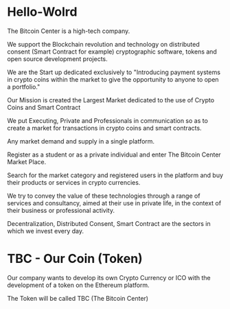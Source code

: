 # Hello-Wolrd

The Bitcoin Center is a high-tech company.

We support the Blockchain revolution and technology on distributed consent (Smart Contract for example) cryptographic software, tokens and open source development projects.

We are the Start up dedicated exclusively to "Introducing payment systems in crypto coins within the market to give the opportunity to anyone to open a portfolio."

Our Mission is created the Largest Market dedicated to the use of Crypto Coins and Smart Contract

We put Executing, Private and Professionals in communication so as to create a market for transactions in crypto coins and smart contracts.

Any market demand and supply in a single platform.

Register as a student or as a private individual and enter The Bitcoin Center Market Place.

Search for the market category and registered users in the platform and buy their products or services in crypto currencies.

We try to convey the value of these technologies through a range of services and consultancy, aimed at their use in private life, in the context of their business or professional activity.

Decentralization, Distributed Consent, Smart Contract are the sectors in which we invest every day.

# TBC - Our Coin (Token)
Our company wants to develop its own Crypto Currency or ICO with the development of a token on the Ethereum platform.

The Token will be called TBC (The Bitcoin Center)
